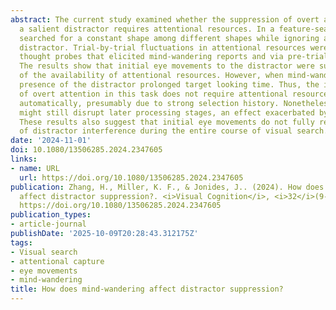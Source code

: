 ```yaml
---
abstract: The current study examined whether the suppression of overt attention to
  a salient distractor requires attentional resources. In a feature-search task, participants
  searched for a constant shape among different shapes while ignoring a uniquely coloured
  distractor. Trial-by-trial fluctuations in attentional resources were assessed via
  thought probes that elicited mind-wandering reports and via pre-trial pupil sizes.
  The results show that initial eye movements to the distractor were suppressed regardless
  of the availability of attentional resources. However, when mind-wandering, the
  presence of the distractor prolonged target looking time. Thus, the initial deployment
  of overt attention in this task does not require attentional resources and can proceed
  automatically, presumably due to strong selection history. Nonetheless, the distractor
  might still disrupt later processing stages, an effect exacerbated by mind-wandering.
  These results also suggest that initial eye movements do not fully reflect the extent
  of distractor interference during the entire course of visual search.
date: '2024-11-01'
doi: 10.1080/13506285.2024.2347605
links:
- name: URL
  url: https://doi.org/10.1080/13506285.2024.2347605
publication: Zhang, H., Miller, K. F., & Jonides, J.. (2024). How does mind-wandering
  affect distractor suppression?. <i>Visual Cognition</i>, <i>32</i>(9-10), 1027--1044.
  https://doi.org/10.1080/13506285.2024.2347605
publication_types:
- article-journal
publishDate: '2025-10-09T20:28:43.312175Z'
tags:
- Visual search
- attentional capture
- eye movements
- mind-wandering
title: How does mind-wandering affect distractor suppression?
---
```

